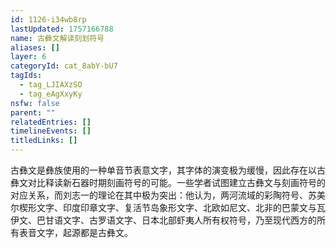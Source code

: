 ```yaml
---
id: 1126-i34wb8rp
lastUpdated: 1757166788
name: 古彝文解读刻划符号
aliases: []
layer: 6
categoryId: cat_8abY-bU7
tagIds:
  - tag_LJIAXzSO
  - tag_eAgXxyKy
nsfw: false
parent: ""
relatedEntries: []
timelineEvents: []
titledLinks: []
---
```


古彝文是彝族使用的一种单音节表意文字，其字体的演变极为缓慢，因此存在以古彝文对比释读新石器时期刻画符号的可能。一些学者试图建立古彝文与刻画符号的对应关系，而刘志一的理论在其中极为突出：他认为，两河流域的彩陶符号、苏美尔楔形文字、印度印章文字、复活节岛象形文字、北欧如尼文、北非的巴蒙文与瓦伊文、巴甘语文字、古罗语文字、日本北部虾夷人所有权符号，乃至现代西方的所有表音文字，起源都是古彝文。